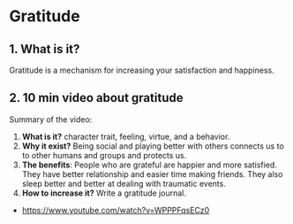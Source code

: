 # Gratitude

## 1. What is it?
Gratitude is a mechanism for increasing your satisfaction and happiness.

## 2. 10 min video about gratitude
Summary of the video:
1. **What is it?** character trait, feeling, virtue, and a behavior.
1. **Why it exist?** Being social and playing better with others connects us to to other humans and groups and protects us.
1. **The benefits**: People who are grateful are happier and more satisfied. They have better relationship and easier time making friends. They also sleep better and better at dealing with traumatic events.
1. **How to increase it?** Write a gratitude journal.

* https://www.youtube.com/watch?v=WPPPFqsECz0

